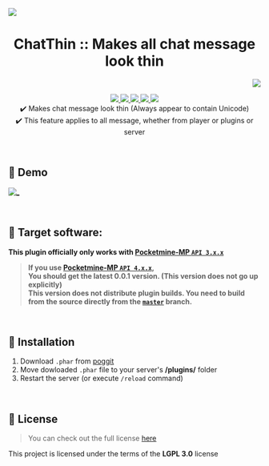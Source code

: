 <a align="center"><img src="https://i.ibb.co/YpK1m9p/Chat-Thin-logo.png"></a>  
<h1 align="center"> ChatThin :: Makes all chat message look thin </h1>  
<p align="right">  
  <a href="https://github.com/Blugin/ChatThin-PMMP/blob/stable/README_KOR.md">  
    <img src="https://img.shields.io/static/v1?label=%ED%95%9C%EA%B5%AD%EC%96%B4&message=%EB%A1%9C+%EC%9D%BD%EA%B8%B0&labelColor=success">  
  </a>  
</p>  
<p align="center">  
  <a href="https://poggit.pmmp.io/ci/Blugin/ChatThin-PMMP/ChatThin">  
    <img src="https://poggit.pmmp.io/ci.shield/Blugin/ChatThin-PMMP/ChatThin?style=flat-square">  
  </a>  
  <a href="https://github.com/Blugin/ChatThin-PMMP/releases">  
    <img src="https://img.shields.io/github/release/Blugin/ChatThin-PMMP.svg?style=flat-square">  
  </a>  
  <a href="https://github.com/Blugin/ChatThin-PMMP/releases">  
    <img src="https://img.shields.io/github/downloads/Blugin/ChatThin-PMMP/total.svg?style=flat-square">  
  </a>  
  </a>  
  <a href="https://github.com/Blugin/ChatThin-PMMP/blob/master/LICENSE">  
    <img src="https://img.shields.io/github/license/Blugin/ChatThin-PMMP.svg?style=flat-square">  
  </a>  
  <a href="http://hits.dwyl.com/Blugin/ChatThin-PMMP">  
    <img src="http://hits.dwyl.com/Blugin/ChatThin-PMMP.svg">  
  </a>  
  <br> ✔️ Makes chat message look thin (Always appear to contain Unicode)  
  <br> ✔️ This feature applies to all message, whether from player or plugins or server
</p>  
  
<br>  
  
## :space_invader: Demo  
 [![_](https://i.ibb.co/x7qKRgf/Chat-Thin-demo.gif)](https://cdn.knightlab.com/libs/juxtapose/latest/embed/index.html?uid=6e028776-e173-11ea-bf88-a15b6c7adf9a)  
  
<br>  
  
## :file_folder: Target software:  
**This plugin officially only works with [Pocketmine-MP `API 3.x.x`](https://github.com/pmmp/PocketMine-MP/tree/stable)**
> **If you use [**Pocketmine-MP** `API 4.x.x`](https://github.com/pmmp/PocketMine-MP/tree/master),**  
> **You should get the latest 0.0.1 version. (This version does not go up explicitly)**  
> **This version does not distribute plugin builds. You need to build from the source directly from the [`master`](https://github.com/Blugin/ChatThin-PMMP/tree/master) branch.**
  
<br>  
  
## :wrench: Installation
1) Download `.phar` from [poggit](https://poggit.pmmp.io/ci/Blugin/ChatThin-PMMP/ChatThin)  
2) Move dowloaded `.phar` file to your server's **/plugins/** folder  
3) Restart the server (or execute `/reload` command)  
  
<br>  
  
## :memo: License  
> You can check out the full license [here](https://github.com/Blugin/ChatThin-PMMP/blob/stable/LICENSE)  
  
This project is licensed under the terms of the **LGPL 3.0** license  